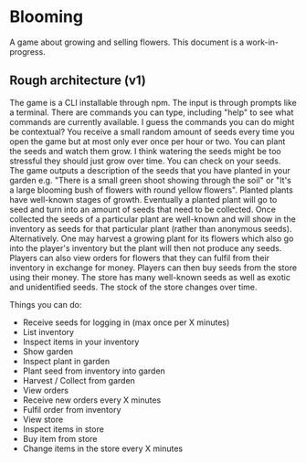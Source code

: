 # Blooming

A game about growing and selling flowers. This document is a work-in-progress.

## Rough architecture (v1)

The game is a CLI installable through npm. The input is through prompts like a terminal. There are commands you can type, including "help" to see what commands are currently available. I guess the commands you can do might be contextual? You receive a small random amount of seeds every time you open the game but at most only ever once per hour or two. You can plant the seeds and watch them grow. I think watering the seeds might be too stressful they should just grow over time. You can check on your seeds. The game outputs a description of the seeds that you have planted in your garden e.g. "There is a small green shoot showing through the soil" or "It's a large blooming bush of flowers with round yellow flowers". Planted plants have well-known stages of growth. Eventually a planted plant will go to seed and turn into an amount of seeds that need to be collected. Once collected the seeds of a particular plant are well-known and will show in the inventory as seeds for that particular plant (rather than anonymous seeds). Alternatively. One may harvest a growing plant for its flowers which also go into the player's inventory but the plant will then not produce any seeds. Players can also view orders for flowers that they can fulfil from their inventory in exchange for money. Players can then buy seeds from the store using their money. The store has many well-known seeds as well as exotic and unidentified seeds. The stock of the store changes over time.

Things you can do: 
 * Receive seeds for logging in (max once per X minutes)
 * List inventory
 * Inspect items in your inventory
 * Show garden
 * Inspect plant in garden
 * Plant seed from inventory into garden
 * Harvest / Collect from garden
 * View orders
 * Receive new orders every X minutes
 * Fulfil order from inventory
 * View store
 * Inspect items in store
 * Buy item from store
 * Change items in the store every X minutes
